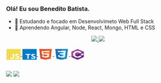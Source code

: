 
### Olá! Eu sou Benedito Batista.

- 🔭 Estudando e focado em Desenvolvimeto Web Full Stack
- 🌱 Aprendendo Angular, Node, React, Mongo, HTML e CSS


<div align="center">
  <a href="https://github.com/Benedito80">
  <img height="180em" src="https://github-readme-stats.vercel.app/api?username=Benedito80&show_icons=true&theme=dracula&include_all_commits=true&count_private=true"/>
  <img height="180em" src="https://github-readme-stats.vercel.app/api/top-langs/?username=Benedito80&layout=compact&langs_count=7&theme=dracula"/>
</div>

  <div style="display: inline_block"><br> 
  <img align="center" alt="Rafa-Js" height="30" width="40" src="https://raw.githubusercontent.com/devicons/devicon/master/icons/javascript/javascript-plain.svg">
  <img align="center" alt="Rafa-Ts" height="30" width="40" src="https://raw.githubusercontent.com/devicons/devicon/master/icons/typescript/typescript-plain.svg">
  <img align="center" alt="Rafa-HTML" height="30" width="40" src="https://raw.githubusercontent.com/devicons/devicon/master/icons/html5/html5-original.svg">
  <img align="center" alt="Rafa-CSS" height="30" width="40" src="https://raw.githubusercontent.com/devicons/devicon/master/icons/css3/css3-original.svg">
  <img align="center" alt="Rafa-Csharp" height="30" width="40" src="https://raw.githubusercontent.com/devicons/devicon/master/icons/csharp/csharp-original.svg"> 
</div>
  
  ##
  
  <div>  
    <a href="https://web.whatsapp.com/send?phone=5589988269454"> <img src="https://img.shields.io/badge/WhatsApp-25D366?style=for-the-badge&logo=whatsapp&logoColor=white" target="_blank"></a>
  <a href="https://www.linkedin.com/in/benedito-batista-da-costa-63b105213/" target="_blank"><img src="https://img.shields.io/badge/-LinkedIn-%230077B5?style=for-the-badge&logo=linkedin&logoColor=white" target="_blank"></a> 
    </div>
    
   
 
